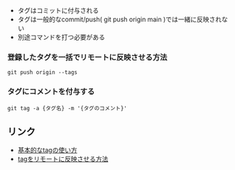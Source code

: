 - タグはコミットに付与される
- タグは一般的なcommit/push( git push origin main )では一緒に反映されない
- 別途コマンドを打つ必要がある

### 登録したタグを一括でリモートに反映させる方法
`git push origin --tags`

### タグにコメントを付与する
`git tag -a {タグ名} -m '{タグのコメント}'`


## リンク
- [ 基本的なtagの使い方 ](https://qiita.com/growsic/items/ed67e03fda5ab7ef9d08)
- [ tagをリモートに反映させる方法 ](https://qiita.com/aki_55p/items/530754ac6e861122f29b)
